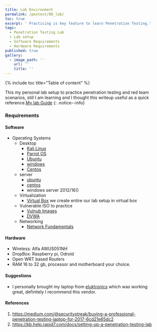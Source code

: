 ```yaml
---
title: Lab Environment
permalink: /pentest/00_lab/
toc: true
excerpt: ' Practicing is key feature to learn Penetration Testing.'
tags:
  - Penetration Testing Lab
  - Lab setup
  - Software Requirements
  - Hardware Requirements
published: true
gallery:
  - image_path: ''
    url: ''
    title: ''
---
```


{% include toc title="Table of content" %}

This my personal lab setup to practice penetration testing and red team scenarios, still I am learning and I thought this writeup useful as a quick reference.[My lab Guide](https://github.com/mohareti/D0CuM3n7s/blob/master/pentest_lab_configuration.pdf)
{: .notice--info}

### Requirements

#### Software
- Operating Systems
  - Desktop
    - [Kali Linux](https://www.kali.org)
    - [Parrot OS](https://www.parrotsec.org)
    - [Ubuntu](https://www.ubuntu.com/download/desktop)
    - [windows](https://www.microsoft.com/en-us/software-download/windows10)
    - [Centos](https://www.centos.org/download/)
  - server
    - [ubuntu](https://www.ubuntu.com/download/server)
    - [centos](https://www.centos.org/download/)
    - windows server 2012/16()
  - Virtualization
    - [Virtual Box](https://www.virtualbox.org) we create entire our lab setup in virtual box
  - Vulnerable ISO to practice
    - [Vulnub Images](https://www.vulnhub.com)
    - [DVWA](www.dvwa.co.uk)
  - Networking
  	- [Network Fundamentals](https://learningportal.juniper.net/juniper/user_activity_info.aspx?id=769)
    

#### Hardware
- Wireless: Alfa AWUS051NH
- DropBox: Raspberry pi, Odroid
- Open WRT based Routers
- RAM 16 to 32 gb, processor and motherboard your choice.

#### Suggestions
- I personally brought my laptop from [eluktronics](https://www.eluktronics.com) which was working great, definitely I recommend this vendor.

#### References
1. https://medium.com/@securitystreak/buying-a-professional-penetration-testing-laptop-for-2017-6cd21e65dc2
2. https://kb.help.rapid7.com/docs/setting-up-a-penetration-testing-lab
